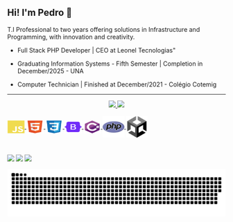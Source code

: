 ## Hi! I'm Pedro 👋



<p> T.I Professional to two years offering solutions in Infrastructure and Programming, with innovation and creativity.</p>

* Full Stack PHP Developer | CEO at Leonel Tecnologias"

* Graduating Information Systems - Fifth Semester | Completion in December/2025 - UNA

* Computer Technician | Finished at December/2021 - Colégio Cotemig

<hr>


  <div align="center">
    <a href="https://github.com/pedriin647">
    <img flex-direction:"row" height="150em" src="https://github-readme-stats.vercel.app/api?username=pedriin647&count_private=true&include_all_commits=true"/>
    <img flex-direction:"row" height="150em" src="https://github-readme-stats.vercel.app/api/top-langs/?username=pedriin647&show_icons=true&count_private=true&include_all_commits=true&theme=dark\&hide_progress=true"/>
  </div>

  <div style="display: inline_block"><br>
  <img align="center" alt="Js" height="30" width="40" src="https://raw.githubusercontent.com/devicons/devicon/master/icons/javascript/javascript-plain.svg">
  <img align="center" alt="HTML" height="30" width="40" src="https://raw.githubusercontent.com/devicons/devicon/master/icons/html5/html5-original.svg">
  <img align="center" alt="CSS" height="30" width="40" src="https://raw.githubusercontent.com/devicons/devicon/master/icons/css3/css3-original.svg">
  <img align="center" alt="bootstrap" height="30" width="40" src="https://raw.githubusercontent.com/devicons/devicon/master/icons/bootstrap/bootstrap-plain.svg"> 
  <img align="center" alt="Csharp" height="30" width="40" src="https://raw.githubusercontent.com/devicons/devicon/master/icons/csharp/csharp-original.svg">
  <img align="center" alt="php"  width="50" src="https://raw.githubusercontent.com/devicons/devicon/master/icons/php/php-original.svg">
  <img align="center" alt="unity"  width="50" src="https://raw.githubusercontent.com/devicons/devicon/master/icons/unity/unity-original.svg">

   
   
    
    
</div>
  
  
#

  
<div> 
  
  <a href="https://instagram.com/pedriin646" target="_blank"><img src="https://img.shields.io/badge/-Instagram-%23E4405F?style=for-the-badge&logo=instagram&logoColor=white" target="_blank"></a>
  <a href = "mailto:leonelpedro443@gmail.com"><img src="https://img.shields.io/badge/-Gmail-%23333?style=for-the-badge&logo=gmail&logoColor=white" target="_blank"></a>
  <a href=  "https://www.linkedin.com/in/pedro-leonel-52980a210/" target="_blank"><img src="https://img.shields.io/badge/-LinkedIn-%230077B5?style=for-the-badge&logo=linkedin&logoColor=white" target="_blank"></a> 
  
</div>
 
   ![Snake animation](https://github.com/pedriin647/pedriin647/blob/output/github-contribution-grid-snake.svg)

